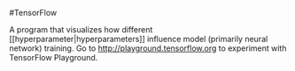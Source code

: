 #TensorFlow

A program that visualizes how different
[[hyperparameter|hyperparameters]] influence model
(primarily neural network) training.
Go to
<a href="http://playground.tensorflow.org" target="T">
http://playground.tensorflow.org</a>
to experiment with TensorFlow Playground.

